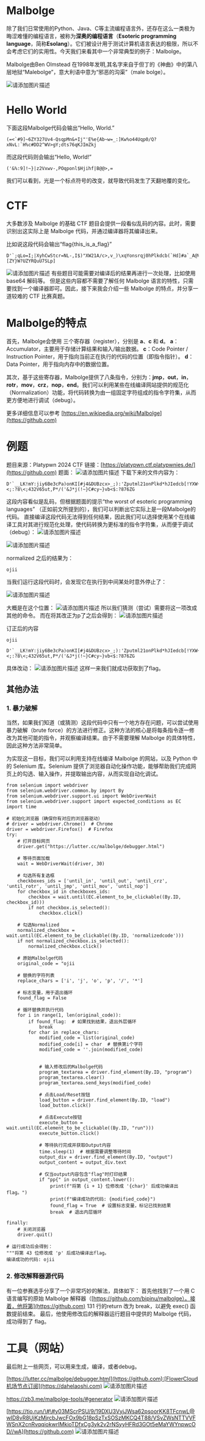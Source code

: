 
# Malbolge


除了我们日常使用的Python、Java、C等主流编程语言外，还存在这么一类极为晦涩难懂的编程语言，被称为**深奥的编程语言**（**Esoteric programming language**，简称**Esolang**）。它们被设计用于测试计算机语言表达的极限，所以不会考虑它们的实用性。今天我们来看其中一个非常典型的例子：Malbolge。


Malbolge由Ben Olmstead 在1998年发明,其名字来自于但丁的《神曲》中的第八层地狱“Malebolge”，意大利语中意为“邪恶的沟渠”（male bolge）。


![请添加图片描述](https://i-blog.csdnimg.cn/direct/cf3941445792493085dcb3f7a55fe8a5.jpeg)


# Hello World


下面这段Malbolge代码会输出“Hello, World.”



```
(=<`#9]~6ZY327Uv4-QsqpMn&+Ij"'E%e{Ab~w=_:]Kw%o44Uqp0/Q?xNvL:`H%c#DD2^WV>gY;dts76qKJImZkj

```

而这段代码则会输出“Hello, World!”



```
('&%:9]!~}|z2Vxwv-,POqponl$Hjihf|B@@>,=
```

我们可以看到，光是一个标点符号的改变，就导致代码发生了天翻地覆的变化。


# CTF


大多数涉及 Malbolge 的基础 CTF 题目会提供一段看似乱码的内容。此时，需要识别出这实际上是 Malbolge 代码，并通过编译器将其编译出来。


比如说这段代码会输出“flag{this\_is\_a\_flag}”



```
D'`;qLo=I;|XyhCwStcr=NL-,I$)"XW21A/c>,v_)\xqYonsrqj0hPlkdcb(`Hd]#a`_A@VzZY;QuUTSRQJImGLEJIBAeED&B;_9>7<;:921U54ts10)M'&Jkj"F&%|#z@~}vu;y[Zvo5Vlkjongf,Miha'Hd]\[ZY}W?UZYRQuU7SLp]

```

![请添加图片描述](https://i-blog.csdnimg.cn/direct/301615641d4c47c5930c0c7c42360993.png)
有些题目可能需要对编译后的结果再进行一次处理，比如使用 base64 解码等。
但是这些内容都不需要了解任何 Malbolge 语言的特性，只需要找到一个编译器即可。因此，接下来我会介绍一些 Malbolge 的特点，并分享一道较难的 CTF 比赛真题。


# Malbolge的特点


首先，Malbolge会使用 三个寄存器（register），分别是 **a**、**c** 和 **d**。
**a**：Accumulator，主要用于存储计算结果和输入/输出数据。
**c**：Code Pointer / Instruction Pointer，用于指向当前正在执行的代码的位置（即指令指针）。
**d**：Data Pointer，用于指向内存中的数据位置。


其次，基于这些寄存器，Malbolge提供了八条指令，分别为：**jmp**，**out**，**in**，**rotr**，**mov**，**crz**，**nop**，**end**。我们可以利用某些在线编译网站提供的规范化（Normalization）功能，将代码转换为由一组固定字符组成的指令字符集，从而更方便地进行调试（debug）。


更多详细信息可以参考
[https://en.wikipedia.org/wiki/Malbolge](https://github.com)


# 例题


题目来源：Platypwn 2024 CTF
链接：[https://platypwn.ctf.platypwnies.de/](https://github.com)
题面：
![请添加图片描述](https://i-blog.csdnimg.cn/direct/58803e7bdbb84aa5a882e1cbc6f4c6e8.png)
下载下来的文件内容为：



```
D'`__LK!mY:jiy6Be3cPa)onKI[#j4&DUBzcx>_;):'Zputml21onPlkd*hJIedcb[!YXW{[TYXWVUNrRQPImGFEDIBfFED=<;:?8\<;432V65ut,P*/('&J*j(!~}C#cy~}vb<$:?876ZG

```

这段内容看似是乱码，但根据题面的提示“the worst of esoteric programming languages” （正如前文所提到的），我们可以判断出它实际上是一段Malbolge的代码。
直接编译这段代码无法得到任何结果，因此我们可以选择使用某个在线编译工具对其进行规范化处理，使代码转换为更标准的指令字符集，从而便于调试（debug）：
![请添加图片描述](https://i-blog.csdnimg.cn/direct/f4c35f8eddc34b4fab0f5365f09599f7.png)


![请添加图片描述](https://i-blog.csdnimg.cn/direct/2a54253657cd4870ba65cf2f81d63ab7.png)


normalized 之后的结果为：



```
ojii
```

当我们运行这段代码时，会发现它在执行到中间某处时意外停止了：


![请添加图片描述](https://i-blog.csdnimg.cn/direct/7d98c6132c6e4e5b97850be300a0d883.png)


大概是在这个位置：
![请添加图片描述](https://i-blog.csdnimg.cn/direct/d3416f57b9a8468b9954796df9a1dad8.png)
所以我们猜测（尝试）需要将这一项改成其他的命令。
而在将其改正为p了之后会得到：
![请添加图片描述](https://i-blog.csdnimg.cn/direct/8345fb2959614662a76faafc2aa50472.png)


订正后的内容



```
ojii
```


```
D'`__LK!mY:jiy6Be3cPa)onKI[#j4&DUBzcx>_;):'Zputml21onPlkd*hJIedcb[!YXW{[TYXWVUNrRQPImGFEDIBfFED=<;:?8\<;432V65ut,P*/('&J*j(!~}C#cy~}vb<$:?876ZG

```

具体改动：
![请添加图片描述](https://i-blog.csdnimg.cn/direct/7eda6e29496441799434e88fbfb6df53.png)
这样一来我们就成功获取到了flag。


## 其他办法


### 1\. 暴力破解


当然，如果我们知道（或猜测）这段代码中只有一个地方存在问题，可以尝试使用暴力破解（brute force）的方法进行修正。这种方法的核心是将每条指令逐一修改为其他可能的指令，并观察编译结果。由于不需要理解 Malbolge 的具体特性，因此这种方法非常简单。


为实现这一目标，我们可以利用支持在线编译 Malbolge 的网站，以及 Python 中的 Selenium 库。Selenium 提供了浏览器自动化操作功能，能够帮助我们完成网页上的勾选、输入操作，并提取输出内容，从而实现自动化调试。



```
from selenium import webdriver
from selenium.webdriver.common.by import By
from selenium.webdriver.support.ui import WebDriverWait
from selenium.webdriver.support import expected_conditions as EC
import time

# 初始化浏览器（确保你有对应的浏览器驱动）
# driver = webdriver.Chrome()  # Chrome
driver = webdriver.Firefox()  # Firefox
try:
    # 打开目标网页
    driver.get("https://lutter.cc/malbolge/debugger.html")

    # 等待页面加载
    wait = WebDriverWait(driver, 30)

    # 勾选所有复选框
    checkboxes_ids = ['until_in', 'until_out', 'until_crz', 'until_rotr', 'until_jmp', 'until_mov', 'until_nop']
    for checkbox_id in checkboxes_ids:
        checkbox = wait.until(EC.element_to_be_clickable((By.ID, checkbox_id)))
        if not checkbox.is_selected():
            checkbox.click()

    # 勾选Normalized
    normalized_checkbox = wait.until(EC.element_to_be_clickable((By.ID, 'normalizedcode')))
    if not normalized_checkbox.is_selected():
        normalized_checkbox.click()

    # 原始Malbolge代码
    original_code = "ojii

    # 替换的字符列表
    replace_chars = ['i', 'j', 'o', 'p', '/', '*']

    # 标志变量，用于退出循环
    found_flag = False

    # 循环替换并执行代码
    for i in range(1, len(original_code)):
        if found_flag:  # 如果找到结果，退出外层循环
            break
        for char in replace_chars:
            modified_code = list(original_code)
            modified_code[i] = char  # 替换第i个字符
            modified_code = ''.join(modified_code)


            # 输入修改后的Malbolge代码
            program_textarea = driver.find_element(By.ID, "program")
            program_textarea.clear()
            program_textarea.send_keys(modified_code)

            # 点击Load/Reset按钮
            load_button = driver.find_element(By.ID, "load")
            load_button.click()

            # 点击Execute按钮
            execute_button = wait.until(EC.element_to_be_clickable((By.ID, "run")))
            execute_button.click()

            # 等待执行完成并获取Output内容
            time.sleep(1)  # 根据需要调整等待时间
            output_div = driver.find_element(By.ID, "output")
            output_content = output_div.text

            # 仅当output内容包含"flag"时打印结果
            if "pp{" in output_content.lower():
                print(f"将第 {i + 1} 位修改成 '{char}' 后成功编译出flag。")
                print(f"编译成功的代码: {modified_code}")
                found_flag = True  # 设置标志变量，标记已找到结果
                break  # 退出内层循环

finally:
    # 关闭浏览器
    driver.quit()

# 运行成功后会得到：
"""将第 43 位修改成 'p' 后成功编译出flag。
编译成功的代码: ojii

```

### 2\. 修改解释器源代码


有一位参赛选手分享了一个非常巧妙的解法，具体如下：
首先他找到了一个用 C 语言编写的原始 Malbolge 解释器（[https://github.com/bipinu/malbolge）。接着，他将第](https://github.com) 131 行的return 改为 break，以避免 exec() 函数提前结束。
最后，他使用修改后的解释器运行题目中提供的 Malbolge 代码，成功得到了 flag。


# 工具（网站）


最后附上一些网页，可以用来生成，编译，或者debug。


[https://lutter.cc/malbolge/debugger.html](https://github.com):[FlowerCloud机场节点订阅](https://dahelaoshi.com)
![请添加图片描述](https://i-blog.csdnimg.cn/direct/fedb0d16cf184f2999aa3fa08f4195af.png)


[https://zb3\.me/malbolge\-tools/\#generator](https://github.com)
![请添加图片描述](https://i-blog.csdnimg.cn/direct/2d70ded4500f42e1872bbeedfdd05cda.png)


[https://tio.run/\#\#y03MScrPSU/9/19DXU3VyjJWsa62psoorKK8TFcnwL@wID8vR8UjKzMjrcbJwcFOx9bG18pSzTxSOSzMKCQ4T88/VSvZWsNTTVVFWSnX2cnRvqqiokwrIMkioTDfxCg3yk2v2rNSyyHFRd3GOt5eMaYWYnpwcOD//wA](https://github.com)
![请添加图片描述](https://i-blog.csdnimg.cn/direct/60f456dd957440d5adee8753c48ad361.png)


